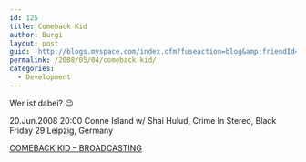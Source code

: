 ```yaml
---
id: 125
title: Comeback Kid
author: Burgi
layout: post
guid: 'http://blogs.myspace.com/index.cfm?fuseaction=blog&amp;friendId=11116526'
permalink: /2008/05/04/comeback-kid/
categories:
  - Development
---
```



Wer ist dabei? 😉 

20.Jun.2008 20:00 Conne Island w/ Shai Hulud, Crime In Stereo, Black Friday 29 Leipzig, Germany

[COMEBACK KID &#8211; BROADCASTING][1]



 [1]: http://myspacetv.com/index.cfm?fuseaction=vids.individual&videoid=6569727